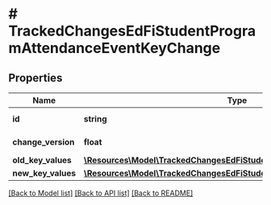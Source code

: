 # # TrackedChangesEdFiStudentProgramAttendanceEventKeyChange

## Properties

Name | Type | Description | Notes
------------ | ------------- | ------------- | -------------
**id** | **string** | Resource identifier | [optional]
**change_version** | **float** | Change version | [optional]
**old_key_values** | [**\Resources\Model\TrackedChangesEdFiStudentProgramAttendanceEventKey**](TrackedChangesEdFiStudentProgramAttendanceEventKey.md) |  | [optional]
**new_key_values** | [**\Resources\Model\TrackedChangesEdFiStudentProgramAttendanceEventKey**](TrackedChangesEdFiStudentProgramAttendanceEventKey.md) |  | [optional]

[[Back to Model list]](../../README.md#models) [[Back to API list]](../../README.md#endpoints) [[Back to README]](../../README.md)
